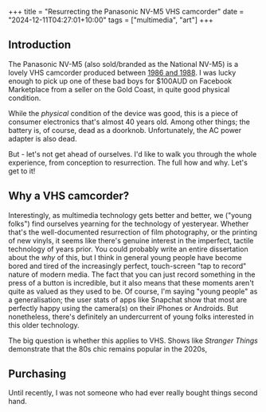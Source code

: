 +++
title = "Resurrecting the Panasonic NV-M5 VHS camcorder"
date = "2024-12-11T04:27:01+10:00"
tags = ["multimedia", "art"]
+++
## Introduction
The Panasonic NV-M5  (also sold/branded as the National NV-M5) is a lovely VHS camcorder produced between
[1986 and 1988](https://www.radiomuseum.org/r/panasonic_nv_m5.html). I was lucky enough to pick up one of
these bad boys for $100AUD on Facebook Marketplace from a seller on the Gold Coast, in quite good physical
condition.

While the _physical_ condition of the device was good, this is a piece of consumer electronics that's almost
40 years old. Among other things; the battery is, of course, dead as a doorknob. Unfortunately, the AC power
adapter is also dead.

But - let's not get ahead of ourselves. I'd like to walk you through the whole experience, from conception to
resurrection. The full how and why. Let's get to it!

## Why a VHS camcorder?
Interestingly, as multimedia technology gets better and better, we ("young folks") find ourselves yearning for
the technology of yesteryear. Whether that's the well-documented resurrection of film photography, or the
printing of new vinyls, it seems like there's genuine interest in the imperfect, tactile technology of years
prior. You could probably write an entire dissertation about the _why_ of this, but I think in general young
people have become bored and tired of the increasingly perfect, touch-screen "tap to record" nature of modern
media. The fact that you can just record something in the press of a button is incredible, but it also means
that these moments aren't quite as valued as they used to be. Of course, I'm saying "young people" as a
generalisation; the user stats of apps like Snapchat show that most are perfectly happy using the camera(s) on
their iPhones or Androids. But nonetheless, there's definitely an undercurrent of young folks interested in
this older technology.

The big question is whether this applies to VHS. Shows like _Stranger Things_ demonstrate that the 80s chic
remains popular in the 2020s,

## Purchasing
Until recently, I was not someone who had ever really bought things second hand.
